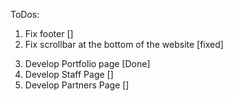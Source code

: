 ToDos:

1. Fix footer []
2. Fix scrollbar at the bottom of the website [fixed]
<!-- START WITH SASS AFTER THIS -->

3. Develop Portfolio page [Done]
4. Develop Staff Page []
5. Develop Partners Page []